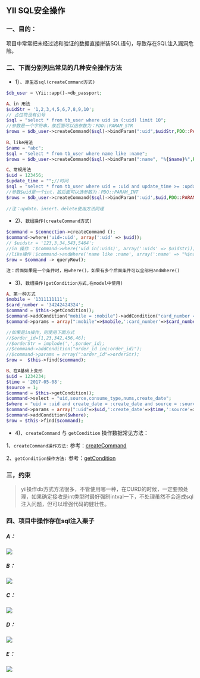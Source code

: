 ## YII SQL安全操作


### 一、目的：
项目中常常把未经过滤和验证的数据直接拼装SQL语句，导致存在SQL注入漏洞危险。



### 二、下面分别列出常见的几种安全操作方法

* 1）、`原生态sql(createCommand方式)` 
```php
$db_user = \Yii::app()->db_passport;

A、in 用法
$uidStr = '1,2,3,4,5,6,7,8,9,10';
// 占位符没有引号
$sql = "select * from tb_user where uid in (:uid) limit 10";
//参数是一个字符串，故后面可以选参数为：PDO::PARAM_STR
$rows = $db_user->createCommand($sql)->bindParam(":uid",$uidStr,PDO::PARAM_STR)->queryAll();
        
B、like用法
$name = "abc";
$sql = "select * from tb_user where name like :name";
$rows = $db_user->createCommand($sql)->bindParam(":name", "%{$name}%",PDO::PARAM_STR)->queryAll();

C、常规用法
$uid = 123456;
$update_time = "";//时间
$sql = "select * from tb_user where uid = :uid and update_time >= :update_time";
//参数$uid是一个int，故后面可以选参数为：PDO::PARAM_INT
$rows = $db_user->createCommand($sql)->bindParam(':uid',$uid,PDO::PARAM_INT)->bindParam(':update_time ', $update_time,PDO::PARAM_STR)->queryAll();
    
//注：update、insert、delete使用方法同理

```

* 2)、`数组操作(createCommand方式)`
```php
$command = $connection->createCommand ();
$command->where('uid=:uid', array(':uid' => $uid));
// $uidstr = '123,3,34,543,5464';
//in 操作 ：$command->where('uid in(:uids)', array(':uids' => $uidstr));
//like操作：$command->andWhere('name like :name', array(':name' => "%$name%"));
$row = $command -> queryRow();

注：后面如果是一个条件时，用where()，如果有多个后面条件可以全部用andWhere()
```

* 3)、`数组操作(getCondition方式,在model中使用)`
```php
A、第一种方式
$mobile = '1311111111';
$card_number = '34242424324';
$command = $this->getCondition();
$command->addCondition("mobile = :mobile")->addCondition("card_number = :card_number");
$command->params = array(":mobile"=>$mobile,':card_number'=>$card_number);

//如果是in操作，则使用下面方式
//$order_id=[1,23,342,456,46];
//$orderStr = implode(',',$order_id);
//$command->addCondition("order_id in(:order_id)");
//$command->params = array(":order_id"=>orderStr);
$row =  $this->find($command);

B、在A基础上变形
$uid = 1234234;
$time = '2017-05-08';
$source = 1;
$command = $this->getCondition();
$command->select = "uid,source,consume_type,nums,create_date";
$where = "uid = :uid and create_date = :create_date and source = :source ";		
$command->params = array(":uid"=>$uid,':create_date'=>$time,':source'=>$source);
$command->addCondition($where);
$row = $this->find($command);
```

* 4)、`createCommand` 与 `getCondition` 操作数据常见方法：

1、`createCommand操作方法:`
    参考：[createCommand](http://www.yiiframework.com/doc/api/1.1/CDbCommand)

2、`getCondition操作方法:`
    参考：[getCondition](http://www.yiiframework.com/doc/api/1.1/CDbConnection)
    
### 三，约束
> yii操作db方式方法很多，不管使用哪一种，在CURD的时候，一定要预处理，如果确定接收是int类型时最好强制intval一下，不处理虽然不会造成sql注入问题，但可以增强代码的健壮性。

### 四、项目中操作存在sql注入栗子

#####  A：
![](http://img2.soyoung.com/upload/20170508/8/20170508213447571.png)

#####  B：
![](http://img2.soyoung.com/upload/20170508/2/20170508213638547.png)

#####  C：
![](http://img2.soyoung.com/upload/20170508/6/20170508213655919.png)

#####  D：
![](http://img2.soyoung.com/upload/20170508/2/20170508213709956.png)

#####  E：
![](http://img2.soyoung.com/upload/20170508/5/20170508213725461.png)



